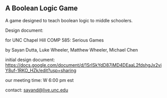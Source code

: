 ## A Boolean Logic Game

A game designed to teach boolean logic to middle schoolers.

Design document: 

for UNC Chapel Hill COMP 585: Serious Games

by Sayan Dutta, Luke Wheeler, Matthew Wheeler, Michael Chen

initial design document: https://docs.google.com/document/d/1SrISkYdD87iMD4DEaaL2fdshgJx2viY8uf-1RKO_HZk/edit?usp=sharing

our meeting time: W 6:00 pm est

contact: sayand@live.unc.edu
